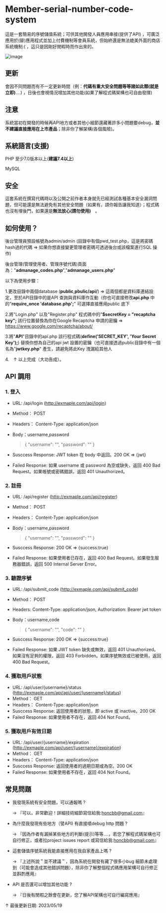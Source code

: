 # Member-serial-number-code-system

這是一套簡易的序號儲值系統；可供其他開發人員應用串接(提供了API) ，可廣泛應用於(替)應用程式並加上付費機制等會員系統，但始終還是無法媲美外面的商店系統機制:( ，這只是因剛好閒暇時而作出來的。

![image](https://i.ibb.co/mFM8KKz/images.gif)

## 更新

會因不同問題而有不一定更新時間（例：**代碼有重大安全問題等等諸如此類(就是立即)**....) ，日後也會視情況增加其他功能(如果了解程式碼架構也可自由發揮)

## 注意

系統當初在開發的時候再API地方或者其他小細節還藏著許多小問題要debug，**並不建議直接應用在上市產品**；除非你了解架構(各個風險)。

## 系統語言(支援)

PHP 至少7.0版本以上(**建議7.4以上**)

MySQL

## 安全

這套系統在撰寫代碼時以及公開之前作者本身就先已經測試各種基本安全漏洞問題，但可能還是無法避免有其他安全問題（如果有，請你報告讓我知道）；程式碼也沒有埋後門，如果還是**無法放心(請勿使用)**　。

## 如何使用？

後台管理員預設帳號為admin/admin (目錄中有個pwd_test.php，這是將密碼hash過的代碼 => 如果你想直接變更管理者密碼可透過後台或該檔案進行SQL 操作) 

後台管理(管理使用者、管理序號代碼)頁面為："**admanage_codes.php**","**admanage_users.php**" 

以下為使用步驟：

1.更改目錄中兩個database (**public**,**pbulic/api/**) => 這兩個都是資料庫連結設定，至於API目錄中的是API 查詢與資料庫作互動（你也可直接修改**api.php** 中的"**require_once 'database.php';**" 可選擇直接應用public 底下

2.將"Login.php" 以及"Register.php" 程式碼中的"**$secretKey = "recaptcha key";** 該行位置替換為你在Google Recaptcha 申請的密鑰 => https://www.google.com/recaptcha/about/

3.將"**API**"目錄中的api.php 該行程式碼(**define('SECRET_KEY', 'Your Secret Key');**) 替換你想為自己的api jwt 設置的密鑰（也可直接透過public目錄中有一個名為"**jwtkey.php**" 產生，請避免將此Key 洩漏給其他人

4.　↑ 以上完成（大功告成）。

## API 調用
### 1. 登入
* URL: /api/login (http://exmaple.com/api/login)
* Method： POST
* Headers： Content-Type: application/json
* Body：username,password
  > {
     "username": "<username>",
     "password": "<password>"
     }

* Susccess Response: JWT token 在 body 中返回。200 OK => {jwt}
* Failed   Response: 如果 username 或 password 為空或缺失，返回 400 Bad Request。如果帳號或密碼錯誤，返回 401 Unauthorized。
     
### 2. 註冊
* URL: /api/register (http://exmaple.com/api/register)
* Method： POST
* Headers： Content-Type: application/json
* Body：username,password
  > {
     "username": "<username>",
     "password": "<password>"
     }

* Susccess Response: 200 OK => {success:true}
* Failed   Response: 如果使用者已存在，返回 400 Bad Request。如果發生服務器錯誤，返回 500 Internal Server Error。
  
 ### 3. 驗證序號
* URL: /api/submit_code (http://exmaple.com/api/submit_code)
* Method： POST
* Headers: Content-Type: application/json, Authorization: Bearer jwt token
* Body：username,code
  > {
     "username": "<username>",
     "code": "<????>"
     }

* Susccess Response: 200 OK => {success:true}
* Failed   Response: 如果 JWT token 缺失或無效，返回 401 Unauthorized。如果沒有足夠的權限，返回 403 Forbidden。如果序號無效或已被使用，返回 400 Bad Request。
  
 ### 4. 獲取用戶狀態
* URL: /api/user/{username}/status (http://exmaple.com/api/api/user/{username}/status)
* Method： GET
* Headers： Content-Type: application/json
* Susccess Response: 返回使用者的狀態，即 active 或 inactive。200 OK
* Failed   Response: 如果使用者不存在，返回 404 Not Found。
  
 ### 5. 獲取用戶有效日期
* URL: /api/user/{username}/expiration (http://exmaple.com/api/user/{username}/expiration)
* Method： GET
* Headers： Content-Type: application/json
* Susccess Response: 返回使用者的過期日期或為空。200 OK
* Failed   Response: 如果使用者不存在，返回 404 Not Found。

## 常見問題
  
  
* 我發現系統有安全問題，可以通報嗎 ? 

    → 『可以，非常歡迎！詳細技術細節寫信給我:honcbb@gmail.com』
  
 * 為什麼我發現有些地方（譬API) 有直接噴debug http 問題 ? 

    → 『因為作者有漏掉某些地方的判斷(提示)等等....，若您了解程式碼架構也可自行修正，或者拉project issues report 或寫信給我:honcbb@gmail.com』
  
 * 這套儲值序號系統我能直接應用在我自家產品上嗎 ? 

    → 『上述所說＂並不建議＂，因為系統在開發有藏了很多小bug 細節未處理到（可能會造成其他錯誤問題），除非你了解整個程式碼應用架構可自行修正並斟酌應用』
  
 * API 是否還可以增加其他功能 ? 

    → 『日後有閒暇之餘會在更新，您了解API架構也可自行編寫應用』
  
 ↑ 最後更新日期: 2023/05/19

